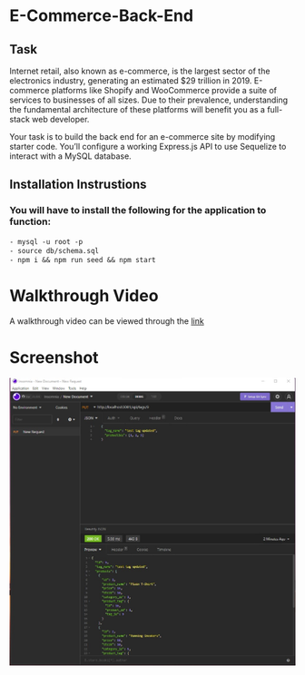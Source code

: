 # E-Commerce-Back-End

## Task

Internet retail, also known as e-commerce, is the largest sector of the electronics industry, generating an estimated $29 trillion in 2019. E-commerce platforms like Shopify and WooCommerce provide a suite of services to businesses of all sizes. Due to their prevalence, understanding the fundamental architecture of these platforms will benefit you as a full-stack web developer.

Your task is to build the back end for an e-commerce site by modifying starter code. You’ll configure a working Express.js API to use Sequelize to interact with a MySQL database.

## Installation Instrustions

### You will have to install the following for the application to function:

    - mysql -u root -p
    - source db/schema.sql
    - npm i && npm run seed && npm start

# Walkthrough Video

A walkthrough video can be viewed through the [link](https://drive.google.com/file/d/1AFkhXOvwDibREW2vOCKwG7ynW3_JTd95/view)

# Screenshot

![text](src/sample.jpg)
